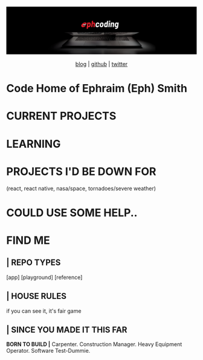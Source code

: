 ![ephcoding banner](./repo-banner__ephcoding.png)

<div align='center'>
  <a href='https://www.ephcoding.com'>blog</a> |
  <a href='https://github.com/ephcoding'>github</a> |
  <a href='https://twitter.com/ephcoding'>twitter</a>
</div>

# **Code Home of Ephraim (Eph) Smith**

# **CURRENT PROJECTS**

# **LEARNING**

# **PROJECTS I'D BE DOWN FOR**

(react, react native, nasa/space, tornadoes/severe weather)

# **COULD USE SOME HELP..**

# **FIND ME**

## **| REPO TYPES**

[app]
[playground]
[reference]

## **| HOUSE RULES**

if you can see it, it's fair game

## **| SINCE YOU MADE IT THIS FAR**

**BORN TO BUILD |**  Carpenter.  Construction Manager.  Heavy Equipment Operator.  Software Test-Dummie.

<!--
**ephcoding/ephcoding** is a ✨ _special_ ✨ repository because its `README.md` (this file) appears on your GitHub profile.

Here are some ideas to get you started:

- 🔭 I’m currently working on ...
- 🌱 I’m currently learning ...
- 👯 I’m looking to collaborate on ...
- 🤔 I’m looking for help with ...
- 💬 Ask me about ...
- 📫 How to reach me: ...
- 😄 Pronouns: ...
- ⚡ Fun fact: ...
-->

